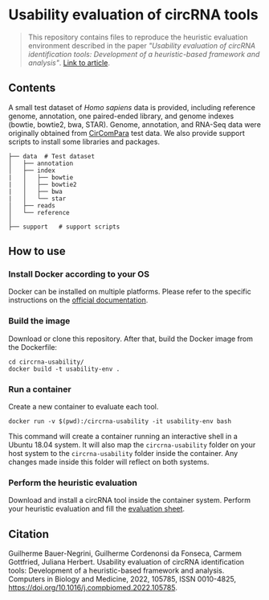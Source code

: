 # Usability evaluation of circRNA tools
> This repository contains files to reproduce the heuristic evaluation environment described in the paper *"Usability evaluation of circRNA identification tools: Development of a heuristic-based framework and analysis"*.
> [Link to article](https://doi.org/10.1016/j.compbiomed.2022.105785).

## Contents
A small test dataset of *Homo sapiens* data is provided, including reference genome, annotation, one paired-ended library, and genome indexes (bowtie, bowtie2, bwa, STAR). Genome, annotation, and RNA-Seq data were originally obtained from [CirComPara](https://github.com/egaffo/CirComPara) test data. We also provide support scripts to install some libraries and packages.

```
├── data  # Test dataset    
│   ├── annotation
│   ├── index
|   │   ├── bowtie
|   │   ├── bowtie2
|   │   ├── bwa
|   │   └── star
│   ├── reads
│   └── reference
│   
├── support   # support scripts

```
## How to use
### Install Docker according to your OS
Docker can be installed on multiple platforms. Please refer to the specific instructions on the [official documentation](https://docs.docker.com/get-docker/).

### Build the image
Download or clone this repository. After that, build the Docker image from the Dockerfile:

```
cd circrna-usability/
docker build -t usability-env .
```

### Run a container
Create a new container to evaluate each tool.

```
docker run -v $(pwd):/circrna-usability -it usability-env bash
```

This command will create a container running an interactive shell in a Ubuntu 18.04 system. It will also map the `circrna-usability` folder on your host system to the `circrna-usability` folder inside the container. Any changes made inside this folder will reflect on both systems.

### Perform the heuristic evaluation

Download and install a circRNA tool inside the container system. Perform your heuristic evaluation and fill the [evaluation sheet](evaluation_sheet.odt).

## Citation
Guilherme Bauer-Negrini, Guilherme Cordenonsi da Fonseca, Carmem Gottfried, Juliana Herbert. Usability evaluation of circRNA identification tools: Development of a heuristic-based framework and analysis. Computers in Biology and Medicine, 2022, 105785, ISSN 0010-4825, https://doi.org/10.1016/j.compbiomed.2022.105785.
